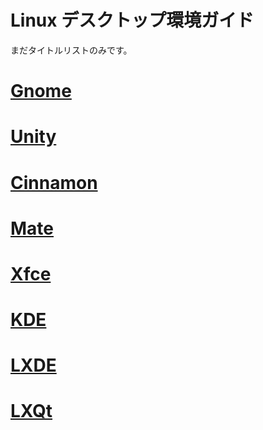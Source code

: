 # Linux デスクトップ環境ガイド
まだタイトルリストのみです。
# [Gnome](https://www.gnome.org/)
# [Unity](https://unity.ubuntu.com/)
# [Cinnamon](https://cinnamon-spices.linuxmint.com/)
# [Mate](https://mate-desktop.org/)
# [Xfce](https://xfce.org/)
# [KDE](https://www.kde.org/)
# [LXDE](http://lxde.org/)
# [LXQt](http://lxqt.org/)
